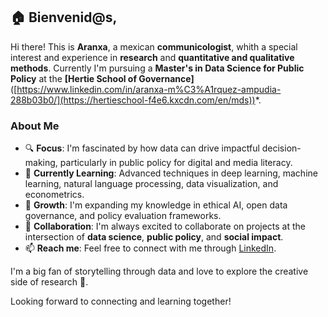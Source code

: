 ## 🏠 Bienvenid@s, 

Hi there! This is **Aranxa**, a mexican **communicologist**, whith a special interest and experience in **research** and **quantitative and qualitative methods**. Currently I'm pursuing a **Master's in Data Science for Public Policy** at the **[Hertie School of Governance]**([https://www.linkedin.com/in/aranxa-m%C3%A1rquez-ampudia-288b03b0/](https://hertieschool-f4e6.kxcdn.com/en/mds))*. 

### About Me
- 🔍 **Focus**: I'm fascinated by how data can drive impactful decision-making, particularly in public policy for digital and media literacy.
- 🎯 **Currently Learning**: Advanced techniques in deep learning, machine learning, natural language processing, data visualization, and econometrics.
- 🌱 **Growth**: I'm expanding my knowledge in ethical AI, open data governance, and policy evaluation frameworks.
- 🤝 **Collaboration**: I'm always excited to collaborate on projects at the intersection of **data science**, **public policy**, and **social impact**.
- 📫 **Reach me**: Feel free to connect with me through [LinkedIn](https://www.linkedin.com/in/aranxa-m%C3%A1rquez-ampudia-288b03b0/).

I'm a big fan of storytelling through data and love to explore the creative side of research 🥸.

Looking forward to connecting and learning together!
